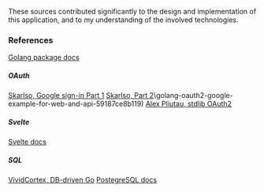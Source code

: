 These sources contributed significantly to the design and implementation of this application, and to my understanding of the involved technologies.

### References

[Golang package docs](https://golang.org/pkg)

##### OAuth
[Skarlso, Google sign-in Part 1](https://skarlso.github.io/2016/06/12/google-signin-with-go/)
[Skarlso, Part 2](https://skarlso.github.io/2016/11/02/google-signin-with-go-part2/)\golang-oauth2-google-example-for-web-and-api-59187ce8b119)
[Alex Pliutau, stdlib OAuth2](https://itnext.io/getting-started-with-oauth2-in-go-1c692420e03)

##### Svelte
[Svelte docs](https://svelte.dev/tutorial)

##### SQL
[VividCortex, DB-driven Go](https://www.vividcortex.com/hubfs/eBooks/The_Ultimate_Guide_To_Building_Database-Driven_Apps_with_Go.pdf)
[PostegreSQL docs](https://www.postgresql.org/docs/12)